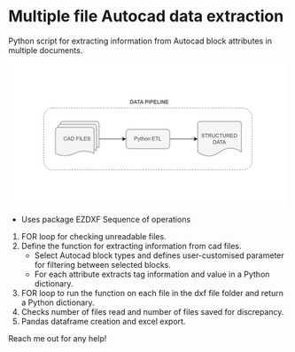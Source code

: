 # Multiple file Autocad data extraction 
 Python script for extracting information from Autocad block attributes in multiple documents.

!["Python ETL"](Python_cad_etl.drawio.png)

* Uses package EZDXF
Sequence of operations
1) FOR loop for checking unreadable files.
2) Define the function for extracting information from cad files.  
    * Select Autocad block types and defines user-customised parameter for filtering between selected blocks.
    * For each attribute extracts tag information and value in a Python dictionary.
5) FOR loop to run the function on each file in the dxf file folder and return a Python dictionary.
6) Checks number of files read and number of files saved for discrepancy.
7) Pandas dataframe creation and excel export.

Reach me out for any help!